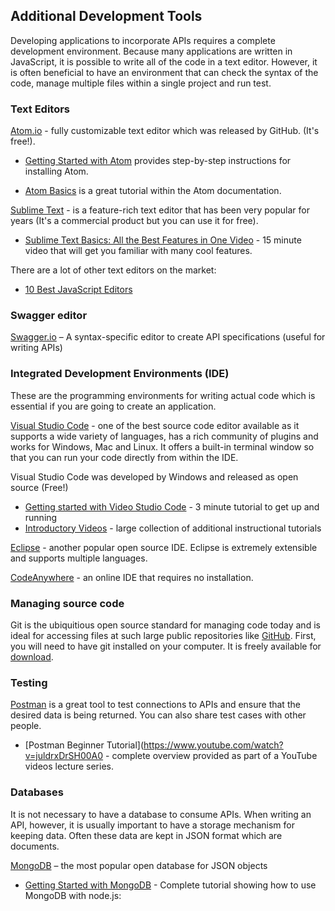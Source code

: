 ## Additional Development Tools

Developing applications to incorporate APIs requires a complete development environment. Because many applications are written in JavaScript, it is possible to write all of the code in a text editor. However, it is often beneficial to have an environment that can check the syntax of the code, manage multiple files within a single project and run test.

### Text Editors

[Atom.io](https://atom.io/) - fully customizable text editor which was released by GitHub. (It's free!).

- [Getting Started with Atom](https://www.codecademy.com/articles/f1-text-editors) provides step-by-step instructions for installing Atom.

- [Atom Basics](https://flight-manual.atom.io/getting-started/sections/atom-basics/) is a great tutorial within the Atom documentation.  

[Sublime Text](https://www.sublimetext.com/) - is a feature-rich text editor that has been very popular for years (It's a commercial product but you can use it for free).

- [Sublime Text Basics: All the Best Features in One Video](https://www.youtube.com/watch?v=zIkg3Oo1PVM) - 15 minute video that will get you familiar with many cool features.


There are a lot of other text editors on the market:
- [10 Best JavaScript Editors](https://www.infoworld.com/article/3195951/review-the-10-best-javascript-editors.html)

### Swagger editor
[Swagger.io](https://editor.swagger.io/) – A syntax-specific editor to create API specifications (useful for writing APIs)

### Integrated Development Environments (IDE)
These are the programming environments for writing actual code which is essential if you are going to create an application.

[Visual Studio Code](https://code.visualstudio.com/) - one of the best source code editor available as it supports a wide variety of languages, has a rich community of plugins and works for Windows, Mac and Linux. It offers a built-in terminal window so that you can run your code directly from within the IDE.

Visual Studio Code was developed by Windows and released as open source (Free!)

- [Getting started with Video Studio Code](https://code.visualstudio.com/docs/introvideos/basics) - 3 minute tutorial to get up and running
- [Introductory Videos](https://code.visualstudio.com/docs/getstarted/introvideos) - large collection of additional instructional tutorials

[Eclipse](https://www.eclipse.org/) - another popular open source IDE. Eclipse is extremely extensible and supports multiple languages.

[CodeAnywhere](https://codeanywhere.com/) - an online IDE that requires no installation.

### Managing source code

Git is the ubiquitious open source standard for managing code today and is ideal for accessing files at such large public repositories like [GitHub](https://github.com/). First, you will need to have git installed on your computer. It is freely available for [download](https://git-scm.com/downloads).

### Testing

[Postman](https://www.getpostman.com/) is a great tool to test connections to APIs and ensure that the desired data is being returned. You can also share test cases with other people.

- [Postman Beginner Tutorial](https://www.youtube.com/watch?v=juldrxDrSH00A0 - complete overview provided as part of a YouTube videos lecture series.

### Databases

It is not necessary to have a database to consume APIs. When writing an API, however, it is usually important to have a storage mechanism for keeping data. Often these data are kept in JSON format which are documents.

[MongoDB](https://www.mongodb.com/) – the most popular open database for JSON objects

- [Getting Started with MongoDB](https://resources.mongodb.com/node-js/getting-started-with-mongodb-node-js-and-restify) - Complete tutorial showing how to use MongoDB with node.js:
